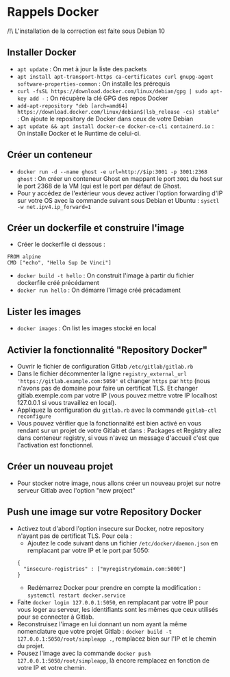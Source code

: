 # Rappels Docker

/!\ L'installation de la correction est faite sous Debian 10

## Installer Docker 

* `apt update` : On met à jour la liste des packets
* `apt install apt-transport-https ca-certificates curl gnupg-agent software-properties-common` : On installe les prérequis
* `curl -fsSL https://download.docker.com/linux/debian/gpg | sudo apt-key add -` : On récupère la clé GPG des repos Docker
* `add-apt-repository "deb [arch=amd64] https://download.docker.com/linux/debian$(lsb_release -cs) stable"` : On ajoute le repository de Docker dans ceux de votre Debian
* `apt update && apt install docker-ce docker-ce-cli containerd.io` : On installe Docker et le Runtime de celui-ci.

## Créer un conteneur

* `docker run -d --name ghost -e url=http://$ip:3001 -p 3001:2368 ghost` : On créer un conteneur Ghost en mappant le port `3001` du host sur le port 2368 de la VM (qui est le port par défaut de Ghost.
* Pour y accédez de l'extérieur vous devez activer l'option forwarding d'IP sur votre OS avec la commande suivant sous Debian et Ubuntu : `sysctl -w net.ipv4.ip_forward=1`

## Créer un dockerfile et construire l'image

* Créer le dockerfile ci dessous :
```
FROM alpine
CMD ["echo", "Hello Sup De Vinci"]
```
* `docker build -t hello` : On construit l'image à partir du fichier dockerfile créé précédament
* `docker run hello` : On démarre l'image créé précadament

## Lister les images

* `docker images` : On list les images stocké en local

## Activier la fonctionnalité "Repository Docker"

* Ouvrir le fichier de configuration Gitlab `/etc/gitlab/gitlab.rb`
* Dans le fichier décommenter la ligne `registry_external_url 'https://gitlab.example.com:5050'` et changer `https` par `http` (nous n'avons pas de domaine pour faire un certificat TLS. Et changer gitlab.exemple.com par votre IP (vous pouvez mettre votre IP localhost 127.0.0.1 si vous travaillez en local).
* Appliquez la configuration du `gitlab.rb` avec la commande `gitlab-ctl reconfigure`
* Vous pouvez vérifier que la fonctionnalité est bien activé en vous rendant sur un projet de votre Gitlab et dans : Packages et Registry allez dans conteneur registry, si vous n'avez un message d'accueil c'est que l'activation est fonctionnel.

## Créer un nouveau projet 

* Pour stocker notre image, nous allons créer un nouveau projet sur notre serveur Gitlab avec l'option "new project"

## Push une image sur votre Repository Docker

* Activez tout d'abord l'option insecure sur Docker, notre repository n'ayant pas de certificat TLS. Pour cela :
  * Ajoutez le code suivant dans un fichier `/etc/docker/daemon.json` en remplacant par votre IP et le port par 5050:
  ```
  {
    "insecure-registries" : ["myregistrydomain.com:5000"]
  }
  ```
  * Redémarrez Docker pour prendre en compte la modification : `systemctl restart docker.service`
* Faite `docker login 127.0.0.1:5050`, en remplacant par votre IP pour vous loger au serveur, les identifiants sont les mêmes que ceux utilisés pour se connecter à Gitlab.
* Reconstruisez l'image en lui donnant un nom ayant la même nomenclature que votre projet Gitlab : `docker build -t 127.0.0.1:5050/root/simpleapp .`, remplacez bien sur l'IP et le chemin du projet.
* Pousez l'image avec la commande `docker push 127.0.0.1:5050/root/simpleapp`, là encore remplacez en fonction de votre IP et votre chemin.
